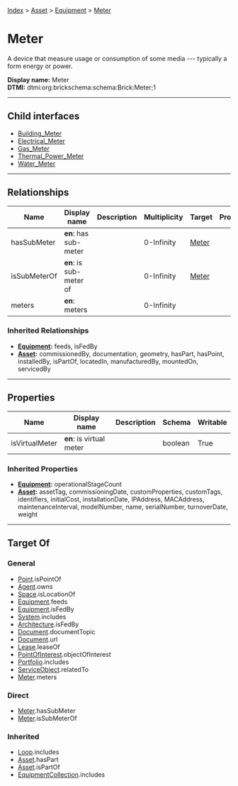 [Index](../../../index.md) > [Asset](../../Asset.md) > [Equipment](../Equipment.md) > [Meter](#)
# Meter

A device that measure usage or consumption of some media --- typically a form energy or power.


**Display name:** Meter<br />
**DTMI:** dtmi:org:brickschema:schema:Brick:Meter;1

---

## Child interfaces
* [Building_Meter](Building-/Building_Meter.md)
* [Electrical_Meter](Electrical-/Electrical_Meter.md)
* [Gas_Meter](Gas-/Gas_Meter.md)
* [Thermal_Power_Meter](Thermal_Power-.md)
* [Water_Meter](Water-/Water_Meter.md)

---

## Relationships

|Name|Display name|Description|Multiplicity|Target|Properties|Writable|
|-|-|-|-|-|-|-|
|hasSubMeter|**en**: has sub-meter||0-Infinity|[Meter](#)||True|
|isSubMeterOf|**en**: is sub-meter of||0-Infinity|[Meter](#)||True|
|meters|**en**: meters||0-Infinity|||True|
### Inherited Relationships
* **[Equipment](../Equipment.md):** feeds, isFedBy
* **[Asset](../../Asset.md):** commissionedBy, documentation, geometry, hasPart, hasPoint, installedBy, isPartOf, locatedIn, manufacturedBy, mountedOn, servicedBy

---

## Properties

|Name|Display name|Description|Schema|Writable|
|-|-|-|-|-|
|isVirtualMeter|**en**: is virtual meter||boolean|True|
### Inherited Properties
* **[Equipment](../Equipment.md):** operationalStageCount
* **[Asset](../../Asset.md):** assetTag, commissioningDate, customProperties, customTags, identifiers, initialCost, installationDate, IPAddress, MACAddress, maintenanceInterval, modelNumber, name, serialNumber, turnoverDate, weight

---

## Target Of
### General
* [Point](../../../Point/Point.md).isPointOf
* [Agent](../../../Agent/Agent.md).owns
* [Space](../../../Space/Space.md).isLocationOf
* [Equipment](../Equipment.md).feeds
* [Equipment](../Equipment.md).isFedBy
* [System](../../../Collection/System/System.md).includes
* [Architecture](../../../Space/Architecture/Architecture.md).isFedBy
* [Document](../../../Information/Document/Document.md).documentTopic
* [Document](../../../Information/Document/Document.md).url
* [Lease](../../../Event/Lease.md).leaseOf
* [PointOfInterest](../../../Information/PointOfInterest.md).objectOfInterest
* [Portfolio](../../../Collection/Portfolio.md).includes
* [ServiceObject](../../../Information/ServiceObject/ServiceObject.md).relatedTo
* [Meter](#).meters
### Direct
* [Meter](#).hasSubMeter
* [Meter](#).isSubMeterOf
### Inherited
* [Loop](../../../Collection/Loop/Loop.md).includes
* [Asset](../../Asset.md).hasPart
* [Asset](../../Asset.md).isPartOf
* [EquipmentCollection](../../../Collection/Equipment-.md).includes

